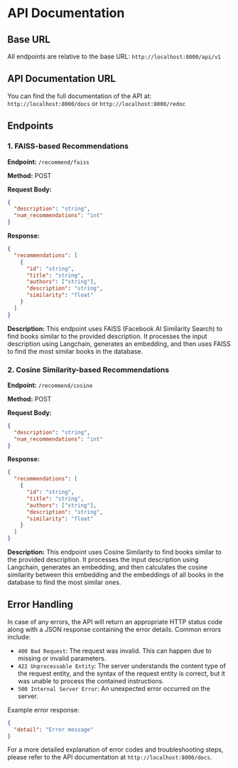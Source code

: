 # API Documentation

## Base URL

All endpoints are relative to the base URL: `http://localhost:8000/api/v1`

## API Documentation URL

You can find the full documentation of the API at: `http://localhost:8000/docs` or `http://localhost:8000/redoc`

## Endpoints

### 1. FAISS-based Recommendations

**Endpoint:** `/recommend/faiss`

**Method:** POST

**Request Body:**
```json
{
  "description": "string",
  "num_recommendations": "int"
}
```

**Response:**
```json
{
  "recommendations": [
    {
      "id": "string",
      "title": "string",
      "authors": ["string"],
      "description": "string",
      "similarity": "float"
    }
  ]
}
```

**Description:** This endpoint uses FAISS (Facebook AI Similarity Search) to find books similar to the provided description. It processes the input description using Langchain, generates an embedding, and then uses FAISS to find the most similar books in the database.

### 2. Cosine Similarity-based Recommendations

**Endpoint:** `/recommend/cosine`

**Method:** POST

**Request Body:**
```json
{
  "description": "string",
  "num_recommendations": "int"
}
```

**Response:**
```json
{
  "recommendations": [
    {
      "id": "string",
      "title": "string",
      "authors": ["string"],
      "description": "string",
      "similarity": "float"
    }
  ]
}
```

**Description:** This endpoint uses Cosine Similarity to find books similar to the provided description. It processes the input description using Langchain, generates an embedding, and then calculates the cosine similarity between this embedding and the embeddings of all books in the database to find the most similar ones.

## Error Handling

In case of any errors, the API will return an appropriate HTTP status code along with a JSON response containing the error details. Common errors include:

- `400 Bad Request`: The request was invalid. This can happen due to missing or invalid parameters.
- `422 Unprocessable Entity`: The server understands the content type of the request entity, and the syntax of the request entity is correct, but it was unable to process the contained instructions.
- `500 Internal Server Error`: An unexpected error occurred on the server.

Example error response:
```json
{
  "detail": "Error message"
}
```

For a more detailed explanation of error codes and troubleshooting steps, please refer to the API documentation at `http://localhost:8000/docs`.